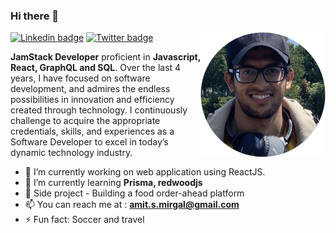 ### Hi there 👋

<img align="right" src="https://github.com/AmitMirgal/AmitMirgal/blob/master/AM.jpg" alt="Amit Mirgal" height="auto" width="200">

[![Linkedin badge](https://img.shields.io/badge/-LinkedIn-blue?style=for-the-badge&logo=Linkedin&logocolor=white&labelColor=blue&color=blue)](https://www.linkedin.com/in/amit-mirgal/)
[![Twitter badge](https://img.shields.io/badge/-Twitter-white?style=for-the-badge&logo=Twitter&logoColor=white&labelColor=green&color=green)](https://twitter.com/amit_mirgal/)

**JamStack Developer** proficient in **Javascript, React, GraphQL and SQL**. Over the last 4 years, I have focused on software development, and admires the endless possibilities in innovation and efficiency created through technology. I continuously challenge to acquire the appropriate credentials, skills, and experiences as a Software Developer to excel in today’s dynamic technology industry.  

- 🔭 I’m currently working on web application using ReactJS.
- 🌱 I’m currently learning **Prisma, redwoodjs**
- 💼 Side project - Building a food order-ahead platform
- 📫 You can reach me at : **amit.s.mirgal@gmail.com**
- ⚡ Fun fact: Soccer and travel

